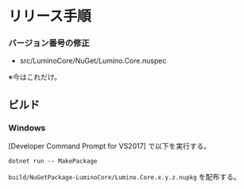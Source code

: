 リリース手順
==========

### バージョン番号の修正

* src/LuminoCore/NuGet/Lumino.Core.nuspec

※今はこれだけ。


ビルド
----------

### Windows

[Developer Command Prompt for VS2017] で以下を実行する。

```
dotnet run -- MakePackage
```

`build/NuGetPackage-LuminoCore/Lumino.Core.x.y.z.nupkg` を配布する。



